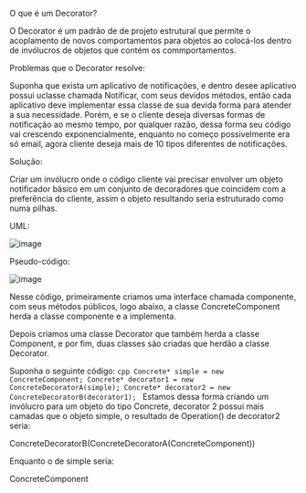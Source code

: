 O que é um Decorator?

O Decorator é um padrão de de projeto estrutural que permite o acoplamento de novos comportamentos para objetos ao colocá-los dentro de invólucros de objetos que contém os commportamentos.

Problemas que o Decorator resolve:

Suponha que exista um aplicativo de notificações, e dentro desee aplicativo possui uclasse chamada Notificar, com seus devidos métodos, então cada aplicativo deve implementar essa classe de sua devida forma para atender a sua necessidade.
Porém, e se o cliente deseja diversas formas de notificação ao mesmo tempo, por qualquer razão, dessa forma seu código vai crescendo exponencialmente, enquanto no começo possivelmente era só email, agora cliente deseja mais de 10 tipos diferentes de notificações.

Solução:

Criar um invólucro onde o código cliente vai precisar envolver um objeto notificador básico em um conjunto de decoradores que coincidem com a preferência do cliente, assim o objeto resultando seria estruturado como numa pilhas.

UML:

![image](https://refactoring.guru/images/patterns/diagrams/decorator/structure.png)

Pseudo-código:

![image](https://github.com/MonoHenry/engsoftdesign/assets/142462239/6918cfa8-a713-4bb4-baf3-81ef320347c6)


Nesse código, primeiramente criamos uma interface chamada componente, com seus métodos públicos, logo abaixo, a classe ConcreteComponent herda a classe componente e a implementa.

Depois criamos uma classe Decorator que também herda a classe Component, e por fim, duas classes são criadas que herdão a classe Decorator.

Suponha o seguinte código: 
    ```cpp
   Concrete* simple = new ConcreteComponent;
   Concrete* decorator1 = new ConcreteDecoratorA(simple);
   Concrete* decorator2 = new ConcreteDecoratorB(decorator1);
    ```
Estamos dessa forma criando um invólucro para um objeto do tipo Concrete, decorator 2 possui mais camadas que o objeto simple, o resultado de Operation() de decorator2 seria:

ConcreteDecoratorB(ConcreteDecoratorA(ConcreteComponent))

Enquanto o de simple seria:

ConcreteComponent

